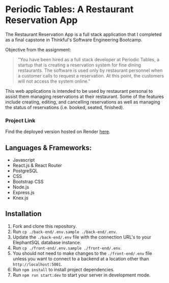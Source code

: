# Periodic Tables: A Restaurant Reservation App

The Restaurant Reservation App is a full stack application that I completed as a final capstone in Thinkful's Software Engineering Bootcamp.

Objective from the assignment:
> "You have been hired as a full stack developer at Periodic Tables, a startup that is creating a reservation system for fine dining restaurants. The software is used only by restaurant personnel when a customer calls to request a reservation. At this point, the customers will not access the system online."

This web applications is intended to be used by restaurant personal to assist them managing reservations at their restaurant. Some of the features include creating, editing, and cancelling reservations as well as managing the status of reservations (i.e. booked, seated, finished). 


### Project Link
Find the deployed version hosted on Render [here](https://restautant-reservation-front.onrender.com).



## Languages & Frameworks:
- Javascript
- React.js & React Router
- PostgreSQL
- CSS
- Bootstrap CSS
- Node.js
- Express.js
- Knex.js

## Installation

1. Fork and clone this repository.
1. Run `cp ./back-end/.env.sample ./back-end/.env`.
1. Update the `./back-end/.env` file with the connection URL's to your ElephantSQL database instance.
1. Run `cp ./front-end/.env.sample ./front-end/.env`.
1. You should not need to make changes to the `./front-end/.env` file unless you want to connect to a backend at a location other than `http://localhost:5001`.
1. Run `npm install` to install project dependencies.
1. Run `npm run start:dev` to start your server in development mode.
